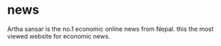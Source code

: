 # news
Artha sansar is the no.1 economic online  news from Nepal. this the most viewed website for economic news.
